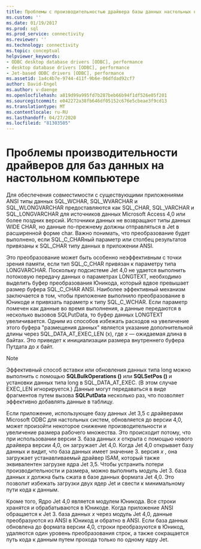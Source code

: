```yaml
---
title: Проблемы с производительностью драйвера базы данных настольных компьютеров | Документация Майкрософт
ms.custom: ''
ms.date: 01/19/2017
ms.prod: sql
ms.prod_service: connectivity
ms.reviewer: ''
ms.technology: connectivity
ms.topic: conceptual
helpviewer_keywords:
- ODBC desktop database drivers [ODBC], performance
- desktop database drivers [ODBC], performance
- Jet-based ODBC drivers [ODBC], performance
ms.assetid: 1a4c4b7e-9744-411f-9b6e-06dfdad92cf7
author: David-Engel
ms.author: v-daenge
ms.openlocfilehash: a819d99a995fd7b287beb66b94f1df526e05f201
ms.sourcegitcommit: e042272a38fb646df05152c676e5cbeae3f9cd13
ms.translationtype: MT
ms.contentlocale: ru-RU
ms.lasthandoff: 04/27/2020
ms.locfileid: "81303505"
---
```

# <a name="desktop-database-driver-performance-issues"></a>Проблемы производительности драйверов для баз данных на настольном компьютере
Для обеспечения совместимости с существующими приложениями ANSI типы данных SQL_WCHAR, SQL_WVARCHAR и SQL_WLONGVARCHAR предоставляются как SQL_CHAR, SQL_VARCHAR и SQL_LONGVARCHAR для источников данных Microsoft Access 4,0 или более поздних версий. Источники данных не возвращают типы данных WIDE CHAR, но данные по-прежнему должны отправляться в Jet в расширенной форме char. Важно понимать, что преобразование будет выполнено, если SQL_C_CHARный параметр или столбец результатов привязаны к SQL_CHAR типу данных в приложении ANSI.  
  
 Это преобразование может быть особенно неэффективным с точки зрения памяти, если тип SQL_C_CHAR привязан к параметру типа LONGVARCHAR. Поскольку подсистеме Jet 4,0 не удается выполнить потоковую передачу данных о параметрах LONGTEXT, необходимо выделить буфер преобразования Юникода, который вдвое превышает размер буфера SQL_C_CHAR ANSI. Наиболее эффективный механизм заключается в том, чтобы приложение выполнило преобразование в Юникоде и привязать параметр к типу SQL_C_WCHAR. Если параметр помечен как данные во время выполнения, а данные передаются в несколько вызовов SQLPutData, то буфер данных LONGTEXT увеличивается. Одним из способов избежать расходов на увеличение этого буфера "размещения данных" является указание дополнительной длины через SQL_DATA_AT_EXEC_LEN (x), где *x* — ожидаемая длина в байтах. Это приведет к инициализации размера внутреннего буфера Путдата до *x* байт.  
  
> [!NOTE]  
>  Эффективный способ вставки или обновления данных типа long можно выполнить с помощью **SQLBulkOperations ()** или **SQLSetPos ()** и установки данных типа long в SQL_DATA_AT_EXEC. (В этом случае EXEC_LEN игнорируется.) Данные могут передаваться в виде фрагментов путем вызова **SQLPutData** несколько раз, что позволяет эффективно добавлять данные в таблицу.  
  
 Если приложение, использующее базу данных Jet 3,5 с драйверами Microsoft ODBC для настольных систем, обновляется до версии 4,0, может произойти некоторое снижение производительности и увеличение размера рабочего множества. Это происходит потому, что при использовании версии 3. база данных *x* открыта с помощью нового драйвера версии 4,0, он загружает Jet 4,0. Когда Jet 4,0 открывает базу данных и видит, что база данных имеет значение 3. версия *x* , она загружает устанавливаемый драйвер ISAM, который также эквивалентен загрузке ядра Jet 3,5. Чтобы устранить потери производительности и размера, можно выполнить модуль Jet 3. база данных *x* должна быть сжата в базе данных формата Jet 4,0. Это позволит избежать загрузки двух ядер Jet и свести к минимальному пути кода к данным.  
  
 Кроме того, Ядро Jet 4,0 является модулем Юникода. Все строки хранятся и обрабатываются в Юникоде. Когда приложение ANSI обращается к Jet 3. база данных *x* через модуль Jet 4,0, данные преобразуются из ANSI в Юникод и обратно в ANSI. Если база данных обновлена до формата версии 4,0, строки преобразуются в Юникод, удаляются один уровень преобразования строк, а также сокращается путь кода к данным путем прохода только по одному ядру Jet.
